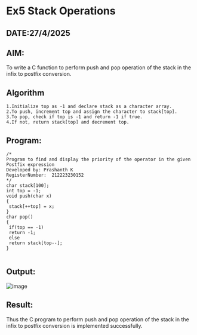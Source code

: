 # Ex5 Stack Operations
## DATE:27/4/2025
## AIM:
To write a C function to perform push and pop operation of the stack in the infix to postfix conversion.

## Algorithm
```
1.Initialize top as -1 and declare stack as a character array.
2.To push, increment top and assign the character to stack[top].
3.To pop, check if top is -1 and return -1 if true.
4.If not, return stack[top] and decrement top.

``` 

## Program:
```
/*
Program to find and display the priority of the operator in the given Postfix expression
Developed by: Prashanth K
RegisterNumber:  212223230152
*/
char stack[100];
int top = -1;
void push(char x)
{
 stack[++top] = x;
}
char pop()
{
 if(top == -1)
 return -1;
 else
 return stack[top--];
}


```

## Output:
![image](https://github.com/user-attachments/assets/a38787c7-b24a-4ad8-9f06-16c5b428d6b5)



## Result:
Thus the C program to perform push and pop operation of the stack in the infix to postfix conversion is implemented successfully.
